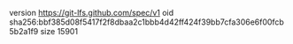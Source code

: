 version https://git-lfs.github.com/spec/v1
oid sha256:bbf385d08f5417f2f8dbaa2c1bbb4d42ff424f39bb7cfa306e6f00fcb5b2a1f9
size 15901
